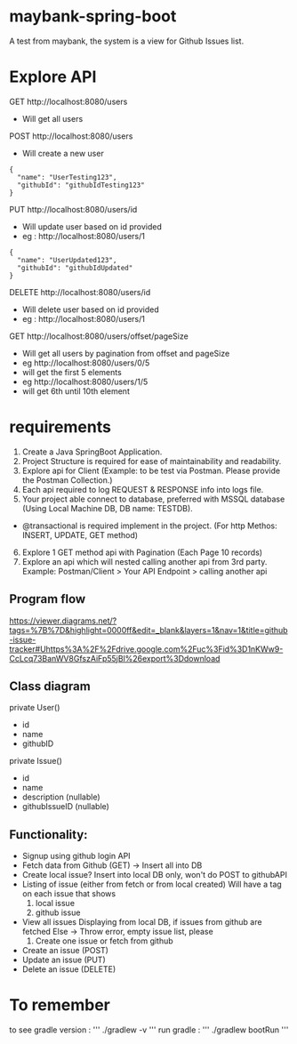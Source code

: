 # maybank-spring-boot
A test from maybank, the system is a view for Github Issues list.

# Explore API
GET http://localhost:8080/users
- Will get all users 

POST http://localhost:8080/users
- Will create a new user
```
{
  "name": "UserTesting123",
  "githubId": "githubIdTesting123"
}
```

PUT http://localhost:8080/users/id
- Will update user based on id provided
- eg : http://localhost:8080/users/1
```
{
  "name": "UserUpdated123",
  "githubId": "githubIdUpdated"
}
```
DELETE http://localhost:8080/users/id
- Will delete user based on id provided
- eg : http://localhost:8080/users/1

GET http://localhost:8080/users/offset/pageSize
- Will get all users by pagination from offset and pageSize
- eg http://localhost:8080/users/0/5
- will get the first 5 elements
- eg http://localhost:8080/users/1/5
- will get 6th until 10th element

# requirements 
1. Create a Java SpringBoot Application.
2. Project Structure is required for ease of maintainability and readability.
3. Explore api for Client (Example: to be test via Postman. Please provide the Postman Collection.)
4. Each api required to log REQUEST & RESPONSE info into logs file.
5. Your project able connect to database, preferred with MSSQL database (Using Local Machine DB, DB name: TESTDB).
- @transactional is required implement in the project. (For http Methos: INSERT, UPDATE, GET method)
6. Explore 1 GET method api with Pagination (Each Page 10 records)
7. Explore an api which will nested calling another api from 3rd party.
Example: Postman/Client > Your API Endpoint > calling another api

## Program flow
https://viewer.diagrams.net/?tags=%7B%7D&highlight=0000ff&edit=_blank&layers=1&nav=1&title=github-issue-tracker#Uhttps%3A%2F%2Fdrive.google.com%2Fuc%3Fid%3D1nKWw9-CcLcq73BanWV8GfszAiFp55jBl%26export%3Ddownload

## Class diagram
private User()
- id
- name
- githubID

private Issue()
- id
- name 
- description (nullable)
- githubIssueID (nullable)

## Functionality:
- Signup using github login API 
- Fetch data from Github (GET) -> Insert all into DB
- Create local issue? 
Insert into local DB only, won't do POST to githubAPI
- Listing of issue (either from fetch or from local created)
Will have a tag on each issue that shows
  1. local issue
  2. github issue
- View all issues 
Displaying from local DB, if issues from github are fetched
Else -> Throw error, empty issue list, please
  1. Create one issue or fetch from github
- Create an issue (POST)
- Update an issue (PUT)
- Delete an issue (DELETE)

# To remember

to see gradle version : 
'''
./gradlew -v
'''
run gradle :
'''
./gradlew bootRun
'''
